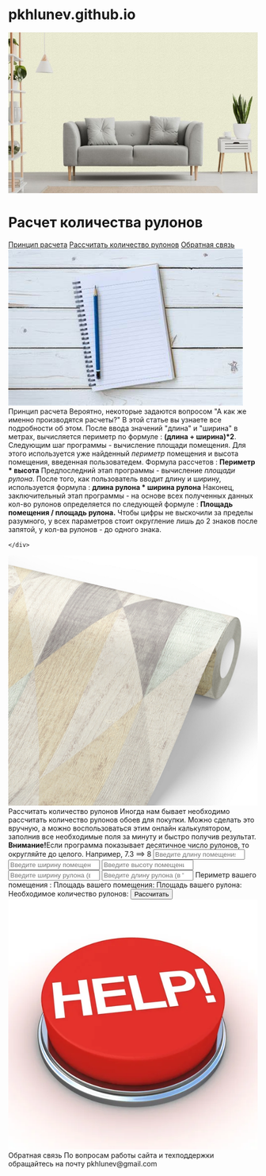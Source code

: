 # pkhlunev.github.io
<!DOCTYPE html>
<html lang="ru">
<head>
    <meta charset="UTF-8">
    <meta http-equiv="X-UA-Compatible" content="IE=edge">
    <meta name="viewport" content="width=device-width, initial-scale=1.0">
    <title>Document</title>
    <link rel="stylesheet" href="style.css" />
</head>
<body>
    <img src="images/main.jpg" class = "a">
    <h1>Расчет количества рулонов</h1> 
    <div>
        <a href="index2.html" class = "whycountwords">Принцип расчета</a>
        <a href='index3.html' class = 'countitwords'>Рассчитать количество рулонов</a>
        <a href="index4.html" class  = "helpme">Обратная связь</a>
    </div>
</body>
<script src="index.js"></script>
</html>
<!DOCTYPE html>
<html lang="en">
<head>
    <meta charset="UTF-8">
    <meta http-equiv="X-UA-Compatible" content="IE=edge">
    <meta name="viewport" content="width=device-width, initial-scale=1.0">
    <link rel="stylesheet" href="style.css" />
    <title>Document</title>
</head>
<body>
    <div>
        <img src="images/howtocount.jpg" class = "a">
        <span class = "index3title">Принцип расчета</span>
        <span class = 'maybeyouwonder'>Вероятно, некоторые задаются вопросом "А как же именно производятся расчеты?" В этой статье вы узнаете все подробности об этом.</span>
        <span class = 'afterfirst'>После ввода значений "длина" и "ширина" в метрах, вычисляется периметр по формуле : <b>(длина + ширина)*2</b>. Следующим шаг программы - вычисление площади помещения. Для этого используется уже найденный <i>периметр</i> помещения и высота помещения, введенная пользоватедем. Формула рассчетов : <b>Периметр * высота</b></span>
        <span class = 'almostlast'>Предпоследний этап программы - вычисление <i>площади рулона</i>. После того, как пользователь вводит длину и ширину, используется формула : <b>длина рулона * ширина рулона</b> </span>
        <span class = 'last'>Наконец, заключительный этап программы - на основе всех полученных данных кол-во рулонов определяется по следующей формуле : <b>Площадь помещения / площадь рулона.</b> Чтобы цифры не выскочили за пределы разумного, у всех параметров стоит округление лишь до 2 знаков после запятой, у кол-ва рулонов - до одного знака.</span>

    </div>
</body>
</html>
<!DOCTYPE html>
<html lang="ru">
<head>
    <meta charset="UTF-8">
    <meta http-equiv="X-UA-Compatible" content="IE=edge">
    <meta name="viewport" content="width=device-width, initial-scale=1.0">
    <title>Document</title>
    <link rel="stylesheet" href="style.css" />
</head>
<body>
    <div>
        <img src="images/countingbackground.jpg" class = "a">
        <span class = 'index3title'>Рассчитать количество рулонов</span>   
        <span class = "index3text">Иногда нам бывает необходимо рассчитать количество рулонов обоев для покупки. Можно сделать это вручную, а можно воспользоваться этим онлайн калькулятором, заполнив все необходимые поля за минуту и быстро получив результат.</span>
        <b class = 'index3attentionbold'>Внимание!</b><span class = 'index3attention'>Если программа показывает десятичное число рулонов, то округляйте до целого. Например, 7.3 ==> 8</span>
        <input type = "number" placeholder = 'Введите длину помещения(в "м")' class = "enterheight"></input>
        <input type = "number" placeholder = 'Введите ширину помещения( в "м")' class = "enterwidth"></input>
        <input type = "number" placeholder = 'Введите высоту помещения(в "м")' class = "entertop"></input>
        <input type = 'number' placeholder = 'Введите ширину рулона (в "м")'class ='enterrulonwidth'></input>
        <input type = 'number' placeholder = 'Введите длину рулона (в "м")' class = 'enterrulonheight'></input>
        <span class = "perimetr">Периметр вашего помещения :</span>
        <span class = 'ploshad'>Площадь вашего помещения:</span>
        <span class = 'ploshadrulona'>Площадь вашего рулона:</span>
        <span class = 'youneedrulons'>Необходимое количество рулонов:</span>
        <button class = 'countitnow'>Рассчитать</button>
    </div>
</body>
<script src="index.js"></script>
</html>
<!DOCTYPE html>
<html lang="en">
<head>
    <meta charset="UTF-8">
    <meta http-equiv="X-UA-Compatible" content="IE=edge">
    <meta name="viewport" content="width=device-width, initial-scale=1.0">
    <link rel="stylesheet" href="style.css" />
    <title>Document</title>
</head>
<body>
    <img src="images/help.jpg" class = "a">
    <span class = "index3title">Обратная связь</span>
    <span class = 'help2'>По вопросам работы сайта и техподдержки обращайтесь на почту pkhlunev@gmail.com</span>
</body>
</html>
